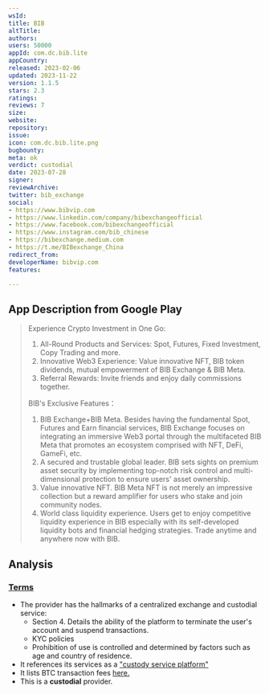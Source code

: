 ```yaml
---
wsId: 
title: BIB
altTitle: 
authors: 
users: 50000
appId: com.dc.bib.lite
appCountry: 
released: 2023-02-06
updated: 2023-11-22
version: 1.1.5
stars: 2.3
ratings: 
reviews: 7
size: 
website: 
repository: 
issue: 
icon: com.dc.bib.lite.png
bugbounty: 
meta: ok
verdict: custodial
date: 2023-07-28
signer: 
reviewArchive: 
twitter: bib_exchange
social:
- https://www.bibvip.com
- https://www.linkedin.com/company/bibexchangeofficial
- https://www.facebook.com/bibexchangeofficial
- https://www.instagram.com/bib_chinese
- https://bibexchange.medium.com
- https://t.me/BIBexchange_China
redirect_from: 
developerName: bibvip.com
features: 

---
```


## App Description from Google Play

> Experience Crypto Investment in One Go:
>
> 1. All-Round Products and Services: Spot, Futures, Fixed Investment, Copy Trading and more.
> 2. Innovative Web3 Experience: Value innovative NFT, BIB token dividends, mutual empowerment of BIB Exchange & BIB Meta.
> 3. Referral Rewards: Invite friends and enjoy daily commissions together.
>
> BIB's Exclusive Features：
>
> 1. BIB Exchange+BIB Meta. Besides having the fundamental Spot, Futures and Earn financial services, BIB Exchange focuses on integrating an immersive Web3 portal through the multifaceted BIB Meta that promotes an ecosystem comprised with NFT, DeFi, GameFi, etc.
> 2. A secured and trustable global leader. BIB sets sights on premium asset security by implementing top-notch risk control and multi-dimensional protection to ensure users' asset ownership.
> 3. Value innovative NFT. BIB Meta NFT is not merely an impressive collection but a reward amplifier for users who stake and join community nodes.
> 4. World class liquidity experience. Users get to enjoy competitive liquidity experience in BIB especially with its self-developed liquidity bots and financial hedging strategies. Trade anytime and anywhere now with BIB.​

## Analysis 

### [Terms](https://www.bibvip.com/en_US/cms/agreement) 

- The provider has the hallmarks of a centralized exchange and custodial service:
    - Section 4. Details the ability of the platform to terminate the user's account and suspend transactions.
    - KYC policies
    - Prohibition of use is controlled and determined by factors such as age and country of residence.
- It references its services as a ["custody service platform"](https://bibexchange.medium.com/introduce-bib-global-crypto-asset-trading-and-custody-service-platform-74269a9ac57d)
- It lists BTC transaction fees [here.](https://www.bibvip.com/en_US/cms/fee)
- This is a **custodial** provider.
